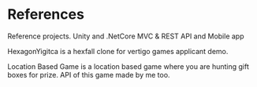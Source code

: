 # References
 Reference projects. Unity and .NetCore MVC & REST API and Mobile app
 
 HexagonYigitca is a hexfall clone for vertigo games applicant demo.
 
 Location Based Game is a location based game where you are hunting gift boxes for prize. API of this game made by me too.
